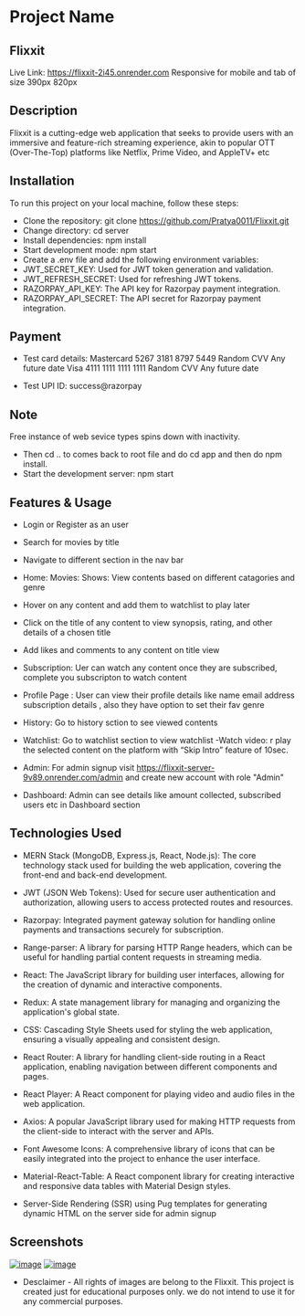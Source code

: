 # Project Name

## Flixxit

Live Link: https://flixxit-2i45.onrender.com
Responsive for mobile and tab of size 390px 820px

## Description

Flixxit is a cutting-edge web application that seeks to provide users with an immersive and feature-rich streaming experience, akin to popular OTT (Over-The-Top) platforms like Netflix, Prime Video, and AppleTV+ etc

## Installation

To run this project on your local machine, follow these steps:

- Clone the repository: git clone https://github.com/Pratya0011/Flixxit.git
- Change directory: cd server
- Install dependencies: npm install
- Start development mode: npm start
- Create a .env file and add the following environment variables:
- JWT_SECRET_KEY: Used for JWT token generation and validation.
- JWT_REFRESH_SECRET: Used for refreshing JWT tokens.
- RAZORPAY_API_KEY: The API key for Razorpay payment integration.
- RAZORPAY_API_SECRET: The API secret for Razorpay payment integration.

## Payment
- Test card details:
 Mastercard	5267 3181 8797 5449	Random CVV	Any future date
 Visa 4111 1111 1111 1111	Random CVV	Any future date

- Test UPI ID:
  success@razorpay

## Note
Free instance of web sevice types spins down with inactivity. 

- Then cd .. to comes back to root file and do cd app and then do npm install.
- Start the development server: npm start

## Features & Usage
- Login or Register as an user
- Search for movies by title 
- Navigate to different section in the nav bar
- Home: Movies: Shows: View contents based on different catagories and genre
- Hover on any content and add them to watchlist to play later
- Click on the title of any content to view synopsis, rating, and other details of a chosen 
title
- Add likes and comments to any content on title view
- Subscription: Uer can watch any content once they are subscribed, complete you subscripton to watch content
- Profile Page : User can view their profile details like name email address subscription details , also they have option to set their fav genre
- History: Go to history sction to see viewed contents
- Watchlist: Go to watchlist section to view watchlist
-Watch video: r play the selected content on the platform with “Skip Intro” feature of 10sec. 

- Admin: For admin signup visit https://flixxit-server-9v89.onrender.com/admin 
and create new account with role "Admin"
- Dashboard: Admin can see details like amount collected, subscribed users etc in Dashboard section

## Technologies Used
- MERN Stack (MongoDB, Express.js, React, Node.js): The core technology stack used for building the web application, covering the front-end and back-end development.

- JWT (JSON Web Tokens): Used for secure user authentication and authorization, allowing users to access protected routes and resources.

- Razorpay: Integrated payment gateway solution for handling online payments and transactions securely for subscription.

- Range-parser: A library for parsing HTTP Range headers, which can be useful for handling partial content requests in streaming media.

- React: The JavaScript library for building user interfaces, allowing for the creation of dynamic and interactive components.

- Redux: A state management library for managing and organizing the application's global state.

- CSS: Cascading Style Sheets used for styling the web application, ensuring a visually appealing and consistent design.

- React Router: A library for handling client-side routing in a React application, enabling navigation between different components and pages.

- React Player: A React component for playing video and audio files in the web application.

- Axios: A popular JavaScript library used for making HTTP requests from the client-side to interact with the server and APIs.

- Font Awesome Icons: A comprehensive library of icons that can be easily integrated into the project to enhance the user interface.

- Material-React-Table: A React component library for creating interactive and responsive data tables with Material Design styles.

- Server-Side Rendering (SSR) using Pug templates for generating dynamic HTML on the server side for admin signup


## Screenshots

[![image](https://www.linkpicture.com/q/p2_1.jpeg)](https://www.linkpicture.com/view.php?img=LPic64c7b7b88b2e71702437055)
[![image](https://www.linkpicture.com/q/p1.jpeg)](https://www.linkpicture.com/view.php?img=LPic64c7b78d047681571097019)



- Desclaimer - All rights of images are belong to the Flixxit. This project is created just for educational purposes only. we do not intend to use it for any commercial purposes.